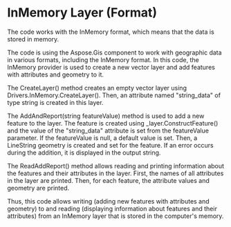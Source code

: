 ﻿
# InMemory Layer (Format)

The code works with the InMemory format, which means that the data is stored in memory.

The code is using the Aspose.Gis component to work with geographic data in various formats, including the InMemory format. In this code, the InMemory provider is used to create a new vector layer and add features with attributes and geometry to it.

The CreateLayer() method creates an empty vector layer using Drivers.InMemory.CreateLayer(). Then, an attribute named "string_data" of type string is created in this layer.

The AddAndReport(string featureValue) method is used to add a new feature to the layer. The feature is created using _layer.ConstructFeature() and the value of the "string_data" attribute is set from the featureValue parameter. If the featureValue is null, a default value is set. Then, a LineString geometry is created and set for the feature. If an error occurs during the addition, it is displayed in the output string.

The ReadAddReport() method allows reading and printing information about the features and their attributes in the layer. First, the names of all attributes in the layer are printed. Then, for each feature, the attribute values and geometry are printed.

Thus, this code allows writing (adding new features with attributes and geometry) to and reading (displaying information about features and their attributes) from an InMemory layer that is stored in the computer's memory.
